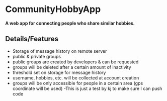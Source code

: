 # CommunityHobbyApp

**A web app for connecting people who share similar hobbies.**

## Details/Features

- Storage of message history on remote server
- public & private groups
- public groups are created by developers & can be requested
- groups will be deleted after a certain amount of inactivity
- threshold set on storage for message history
- username, hobbies, etc. will be collected at account creation
- groups will be only accessible for people in a certain area (gps coordinate will be used)
-This is just a test by kj to make sure I can push code
